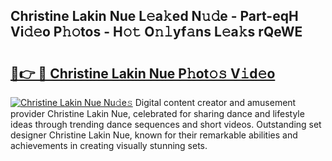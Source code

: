 ## Christine Lakin Nue L𝚎a𝚔ed N𝚞𝚍e - Part-eqH Vi𝚍𝚎o P𝚑𝚘tos - H𝚘𝚝 O𝚗𝚕yf𝚊ns L𝚎a𝚔s rQeWE

# <h2><a href="http://kfctvim.oniu.top/?m=Christine+Lakin+Nue">🔗👉 🔴 Christine Lakin Nue P𝚑ot𝚘𝚜 V𝚒d𝚎o</a></h2>

[![Christine Lakin Nue Nu𝚍e𝚜](https://i.imgur.com/0qMVB7G.gif)](http://kfctvim.oniu.top/?m=Christine+Lakin+Nue)
Digital content creator and amusement provider Christine Lakin Nue, celebrated for sharing dance and lifestyle ideas through trending dance sequences and short videos. Outstanding set designer Christine Lakin Nue, known for their remarkable abilities and achievements in creating visually stunning sets.  
